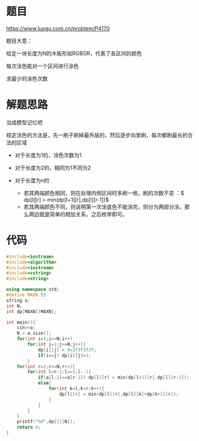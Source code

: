 # 题目

https://www.luogu.com.cn/problem/P4170

题目大意：

给定一块长度为N的木板形如RGBGR，代表了各区间的颜色

每次涂色能对一个区间进行涂色

求最少的涂色次数

# 解题思路

当成模型记忆吧

规定涂色的方法是，先一刷子刷掉最外层的，然后逐步向里刷，每次都刷最长的合法的区域

* 对于长度为1的，涂色次数为1

* 对于长度为2的，相同为1不同为2
* 对于长度为n的
  * 若其两端颜色相同，则在处理内侧区间时多刷一格，刷的次数不变 ：$ dp[l][r] = min(dp[l+1][r],dp[l][r-1])$
  * 若其两端颜色不同，则说明第一次涂底色不能涂完，则分为两部分涂。那么两边就是简单的相加关系，之后枚举即可。

# 代码

```cpp
#include<iostream>
#include<algorithm>
#include<iostream>
#include<cstring>
#include<string>

using namespace std;
#define MAXN 55
string a;
int N;
int dp[MAXN][MAXN];

int main(){
    cin>>a;
    N = a.size();
    for(int i=1;i<=N;i++)
        for(int j=1;j<=N;j++){
            dp[i][j] = 0x3f3f3f3f;
            if(i==j) dp[i][j]=1;
        }
    for(int r=2;r<=N;r++){
        for(int l=r-1;l>=1;l--){
            if(a[l-1]==a[r-1]) dp[l][r] = min(dp[l+1][r],dp[l][r-1]);
            else{
                for(int k=l;k<r;k++){
                    dp[l][r] = min(dp[l][r],dp[l][k]+dp[k+1][r]);
                }
            }
        }
    }
    printf("%d",dp[1][N]);
    return 0;
}
```


